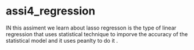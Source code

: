 # assi4_regression
IN this assiment we learn about lasso regresson is the type of linear regression that uses statistical technique to imporve the accuracy of the statistical model and it uses peanlty  to do it . 
